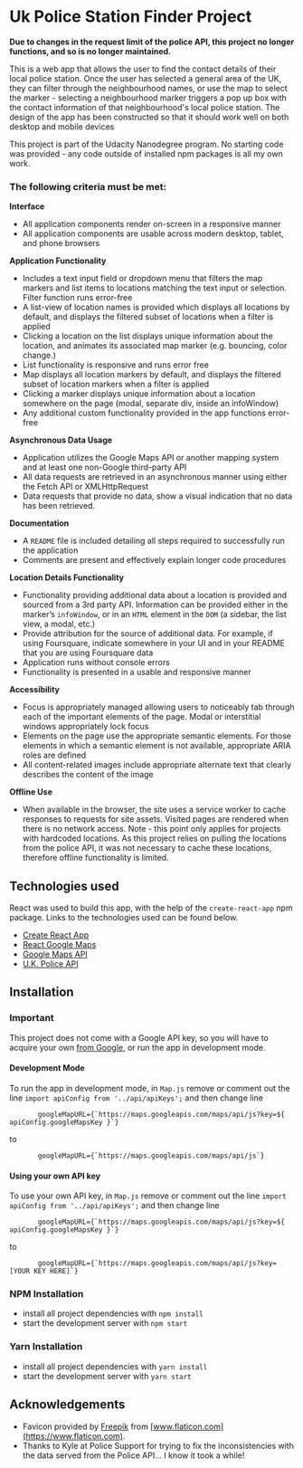 # Uk Police Station Finder Project

**Due to changes in the request limit of the police API, this project no longer functions, and so is no longer maintained.**

This is a web app that allows the user to find the contact details of their local police station.  Once the user has selected a general area of the UK, they can filter through the neighbourhood names, or use the map to select the marker - selecting a neighbourhood marker triggers a pop up box with the contact information of that neighbourhood's local police station.  The design of the app has been constructed so that it should work well on both desktop and mobile devices 

This project is part of the Udacity Nanodegree program.  No starting code was provided - any code outside of installed npm packages is all my own work.

### The following criteria must be met:

**Interface**

* All application components render on-screen in a responsive manner
* All application components are usable across modern desktop, tablet, and phone browsers

**Application Functionality**

* Includes a text input field or dropdown menu that filters the map markers and list items to locations matching the text input or selection. Filter function runs error-free
* A list-view of location names is provided which displays all locations by default, and displays the filtered subset of locations when a filter is applied
* Clicking a location on the list displays unique information about the location, and animates its associated map marker (e.g. bouncing, color change.)
* List functionality is responsive and runs error free
* Map displays all location markers by default, and displays the filtered subset of location markers when a filter is applied
* Clicking a marker displays unique information about a location somewhere on the page (modal, separate div, inside an infoWindow)
* Any additional custom functionality provided in the app functions error-free

**Asynchronous Data Usage**

* Application utilizes the Google Maps API or another mapping system and at least one non-Google third-party API
* All data requests are retrieved in an asynchronous manner using either the Fetch API or XMLHttpRequest
* Data requests that provide no data, show a visual indication that no data has been retrieved.

**Documentation**

* A `README` file is included detailing all steps required to successfully run the application
* Comments are present and effectively explain longer code procedures

**Location Details Functionality**

* Functionality providing additional data about a location is provided and sourced from a 3rd party API. Information can be provided either in the marker’s `infoWindow`, or in an `HTML` element in the `DOM` (a sidebar, the list view, a modal, etc.)
* Provide attribution for the source of additional data. For example, if using Foursquare, indicate somewhere in your UI and in your README that you are using Foursquare data
* Application runs without console errors
* Functionality is presented in a usable and responsive manner

**Accessibility**

* Focus is appropriately managed allowing users to noticeably tab through each of the important elements of the page. Modal or interstitial windows appropriately lock focus
* Elements on the page use the appropriate semantic elements. For those elements in which a semantic element is not available, appropriate ARIA roles are defined
* All content-related images include appropriate alternate text that clearly describes the content of the image

**Offline Use**

* When available in the browser, the site uses a service worker to cache responses to requests for site assets. Visited pages are rendered when there is no network access. Note - this point only applies for projects with hardcoded locations.  As this project relies on pulling the locations from the police API, it was not necessary to cache these locations, therefore offline functionality is limited.


## Technologies used

React was used to build this app, with the help of the `create-react-app` npm package.  Links to the technologies used can be found below.

* [Create React App](https://github.com/facebook/create-react-app/blob/master/README.md)
* [React Google Maps](https://github.com/tomchentw/react-google-maps)
* [Google Maps API](https://developers.google.com/maps/documentation/)
* [U.K. Police API](https://data.police.uk/docs/)


## Installation

### Important

This project does not come with a Google API key, so you will have to acquire your own [from Google](https://developers.google.com/maps/documentation/javascript/get-api-key), or run the app in development mode.

#### Development Mode

To run the app in development mode, in `Map.js` remove or comment out the line `import apiConfig from '../api/apiKeys';` and then change line 

``       
googleMapURL={`https://maps.googleapis.com/maps/api/js?key=${
  apiConfig.googleMapsKey
}`}
``

to

``       
googleMapURL={`https://maps.googleapis.com/maps/api/js`}
``

#### Using your own API key

To use your own API key, in `Map.js` remove or comment out the line `import apiConfig from '../api/apiKeys';` and then change line 

``       
googleMapURL={`https://maps.googleapis.com/maps/api/js?key=${
  apiConfig.googleMapsKey
}`}
``

to

``       
googleMapURL={`https://maps.googleapis.com/maps/api/js?key=[YOUR KEY HERE]`}
``

### NPM Installation
* install all project dependencies with `npm install`
* start the development server with `npm start`

### Yarn Installation
* install all project dependencies with `yarn install`
* start the development server with `yarn start`


## Acknowledgements

* Favicon provided by [Freepik](https://www.flaticon.com/authors/freepik) from [www.flaticon.com](https://www.flaticon.com).
* Thanks to Kyle at Police Support for trying to fix the inconsistencies with the data served from the Police API... I know it took a while!

